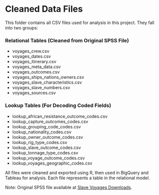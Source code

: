 # Cleaned Data Files

This folder contains all CSV files used for analysis in this project. They fall into two groups:

### Relational Tables (Cleaned from Original SPSS File)
- voyages_crew.csv
- voyages_dates.csv
- voyages_itinerary.csv
- voyages_meta_data.csv
- voyages_outcomes.csv
- voyages_ships_nations_owners.csv
- voyages_slave_characteristics.csv
- voyages_slave_numbers.csv
- voyages_sources.csv

### Lookup Tables (For Decoding Coded Fields)
- lookup_african_resistance_outcome_codes.csv
- lookup_capture_outcomes_codes.csv
- lookup_grouping_code_codes.csv
- lookup_nationality_codes.csv
- lookup_owner_outcome_codes.csv
- lookup_rig_type_codes.csv
- lookup_slave_outcome_codes.csv
- lookup_tonnage_type_codes.csv
- lookup_voyage_outcome_codes.csv
- lookup_voyages_geographic_codes.csv

All files were cleaned and exported using R, then used in BigQuery and Tableau for analysis. Each file represents a table in the relational model.

Note: Original SPSS file available at [Slave Voyages Downloads](https://www.slavevoyages.org/voyage/downloads).
